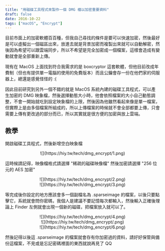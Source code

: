 ```yaml
---
title: "用磁碟工具程式來製作一個 DMG 檔以加密重要資料"
draft: false
date: 2016-10-22
tags: ["macOS", "Encrypt"]
---
```



目前市面上的加密軟體百百種，但我自己尋找的條件是要可以快速加密，然後最好是可以虛擬出一個磁區出來，放進去就是背景加密而複製出來就可以自動解密，然後因為希望可以跟雲端同步，所以不希望是完全加密成一個檔案，這樣會造成有變動就會是全部重新上傳。

<!--more-->

現有在 MacOS 上面找到符合我需求的是 boxcryptor 這套軟體，但他目前改成年費制（但也有提供單一電腦的使用的免費版本）而且公鑰會存一份在他們家的伺服器上，總還是感覺怪怪的 :(

因此目前研究到另外一個不錯的就是 MacOS 系統內建的磁碟工具程式，可以產生加密的 DMG 映象檔，然後選擇動態大小時，他會依照檔案的大小自己動態調整，不會一開始就吃到設定映象檔的上限，然後因為他雖然看起來像是單一檔案，但實際上是由多個檔案所組成的，所以上傳檔案的時候就不會全部都要上傳，只會需要上傳有更改過的部分而已，所以其實就是很方便的加密與放上雲端。


## 教學

開啟磁碟工具程式，然後新增空白映象檔

<center>
![](https://hiy.tw/tech/dmg_encrypt/1.png)
</center>

這時候請記得，映像檔格式請選擇 "稀疏的磁碟映像檔" 然後加密請選擇 "256 位元的 AES 加密" 

<center>
![](https://hiy.tw/tech/dmg_encrypt/2.png)
</center>

<center>
![](https://hiy.tw/tech/dmg_encrypt/3.png)
</center>

等完成後你設定的地方應該會多一個副檔名為 .sparseimage 的檔案，以後只要點擊它，系統就會問你密碼，我個人是建議不要記憶每次都輸入，然後輸入正確後理論上 Finder 左側就會出現一個新的磁碟，把檔案放入就可以了。

<center>
![](https://hiy.tw/tech/dmg_encrypt/4.png)
</center>

<center>
![](https://hiy.tw/tech/dmg_encrypt/.png)
</center>

<center>
![](https://hiy.tw/tech/dmg_encrypt/6.png)
</center>

然後記得以後這 .sparseimage 的檔案就會存有你加密過的資料，請好好保管與備份這檔案，不見或是忘記密碼裡面的東西就說再見了 QQ







